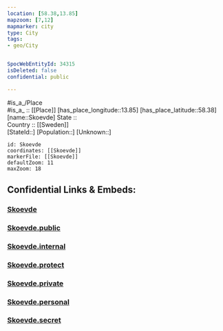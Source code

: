 ```yaml
---
location: [58.38,13.85] 
mapzoom: [7,12] 
mapmarker: city 
type: City
tags:
- geo/City


SpocWebEntityId: 34315
isDeleted: false
confidential: public

---
```

#is_a_/Place  
#is_a_ :: [[Place]] 
[has_place_longitude::13.85] 
[has_place_latitude::58.38] 
[name::Skoevde] 
State ::  
Country :: [[Sweden]]  
[StateId::] 
[Population::] 
[Unknown::] 


```leaflet
id: Skoevde
coordinates: [[Skoevde]] 
markerFile: [[Skoevde]] 
defaultZoom: 11 
maxZoom: 18
```


## Confidential Links & Embeds: 

### [Skoevde](/_Standards/Earth/Continent/Europe/Europe~North/Sweden/Provinces~Sweden/Västra_Götaland/City/Skoevde.md) 

### [Skoevde.public](/_public/Earth/Continent/Europe/Europe~North/Sweden/Provinces~Sweden/Västra_Götaland/City/Skoevde.public.md) 

### [Skoevde.internal](/_internal/Earth/Continent/Europe/Europe~North/Sweden/Provinces~Sweden/Västra_Götaland/City/Skoevde.internal.md) 

### [Skoevde.protect](/_protect/Earth/Continent/Europe/Europe~North/Sweden/Provinces~Sweden/Västra_Götaland/City/Skoevde.protect.md) 

### [Skoevde.private](/_private/Earth/Continent/Europe/Europe~North/Sweden/Provinces~Sweden/Västra_Götaland/City/Skoevde.private.md) 

### [Skoevde.personal](/_personal/Earth/Continent/Europe/Europe~North/Sweden/Provinces~Sweden/Västra_Götaland/City/Skoevde.personal.md) 

### [Skoevde.secret](/_secret/Earth/Continent/Europe/Europe~North/Sweden/Provinces~Sweden/Västra_Götaland/City/Skoevde.secret.md)

